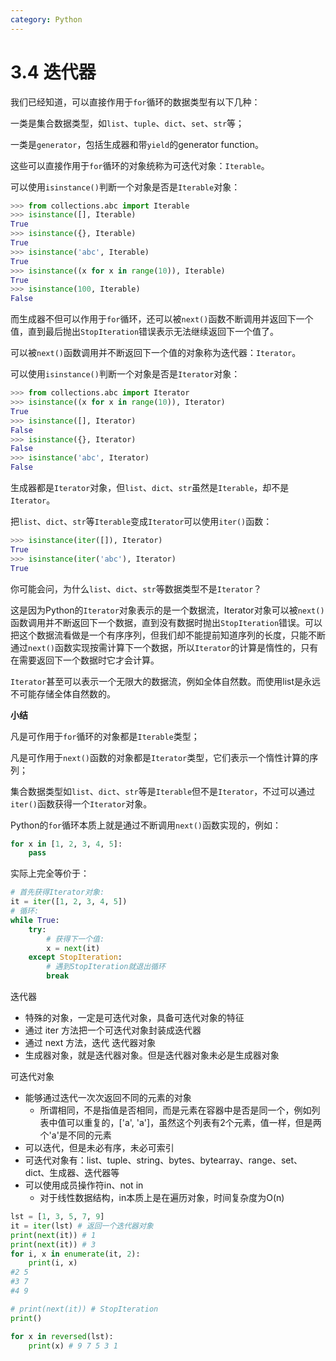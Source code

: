 ```yaml
---
category: Python
---
```


# 3.4 迭代器

我们已经知道，可以直接作用于`for`循环的数据类型有以下几种：

一类是集合数据类型，如`list`、`tuple`、`dict`、`set`、`str`等；

一类是`generator`，包括生成器和带`yield`的generator function。

这些可以直接作用于`for`循环的对象统称为可迭代对象：`Iterable`。

可以使用`isinstance()`判断一个对象是否是`Iterable`对象：

```python
>>> from collections.abc import Iterable
>>> isinstance([], Iterable)
True
>>> isinstance({}, Iterable)
True
>>> isinstance('abc', Iterable)
True
>>> isinstance((x for x in range(10)), Iterable)
True
>>> isinstance(100, Iterable)
False
```

而生成器不但可以作用于`for`循环，还可以被`next()`函数不断调用并返回下一个值，直到最后抛出`StopIteration`错误表示无法继续返回下一个值了。

可以被`next()`函数调用并不断返回下一个值的对象称为迭代器：`Iterator`。

可以使用`isinstance()`判断一个对象是否是`Iterator`对象：

```python
>>> from collections.abc import Iterator
>>> isinstance((x for x in range(10)), Iterator)
True
>>> isinstance([], Iterator)
False
>>> isinstance({}, Iterator)
False
>>> isinstance('abc', Iterator)
False
```

生成器都是`Iterator`对象，但`list`、`dict`、`str`虽然是`Iterable`，却不是`Iterator`。

把`list`、`dict`、`str`等`Iterable`变成`Iterator`可以使用`iter()`函数：

```python
>>> isinstance(iter([]), Iterator)
True
>>> isinstance(iter('abc'), Iterator)
True
```

你可能会问，为什么`list`、`dict`、`str`等数据类型不是`Iterator`？

这是因为Python的`Iterator`对象表示的是一个数据流，Iterator对象可以被`next()`函数调用并不断返回下一个数据，直到没有数据时抛出`StopIteration`错误。可以把这个数据流看做是一个有序序列，但我们却不能提前知道序列的长度，只能不断通过`next()`函数实现按需计算下一个数据，所以`Iterator`的计算是惰性的，只有在需要返回下一个数据时它才会计算。

`Iterator`甚至可以表示一个无限大的数据流，例如全体自然数。而使用list是永远不可能存储全体自然数的。

**小结**

凡是可作用于`for`循环的对象都是`Iterable`类型；

凡是可作用于`next()`函数的对象都是`Iterator`类型，它们表示一个惰性计算的序列；

集合数据类型如`list`、`dict`、`str`等是`Iterable`但不是`Iterator`，不过可以通过`iter()`函数获得一个`Iterator`对象。

Python的`for`循环本质上就是通过不断调用`next()`函数实现的，例如：

```python 
for x in [1, 2, 3, 4, 5]:
    pass
```

实际上完全等价于：

```python
# 首先获得Iterator对象:
it = iter([1, 2, 3, 4, 5])
# 循环:
while True:
    try:
        # 获得下一个值:
        x = next(it)
    except StopIteration:
        # 遇到StopIteration就退出循环
        break
```

迭代器

* 特殊的对象，一定是可迭代对象，具备可迭代对象的特征
* 通过 iter 方法把一个可迭代对象封装成迭代器
* 通过 next 方法，迭代 迭代器对象
* 生成器对象，就是迭代器对象。但是迭代器对象未必是生成器对象

可迭代对象

* 能够通过迭代一次次返回不同的元素的对象
  * 所谓相同，不是指值是否相同，而是元素在容器中是否是同一个，例如列表中值可以重复的，['a', 'a']，虽然这个列表有2个元素，值一样，但是两个'a'是不同的元素
* 可以迭代，但是未必有序，未必可索引
* 可迭代对象有：list、tuple、string、bytes、bytearray、range、set、dict、生成器、迭代器等
* 可以使用成员操作符in、not in
  * 对于线性数据结构，in本质上是在遍历对象，时间复杂度为O(n)

```python
lst = [1, 3, 5, 7, 9]
it = iter(lst) # 返回一个迭代器对象
print(next(it)) # 1
print(next(it)) # 3
for i, x in enumerate(it, 2):
    print(i, x)
#2 5
#3 7
#4 9

# print(next(it)) # StopIteration
print()

for x in reversed(lst):
    print(x) # 9 7 5 3 1
```

